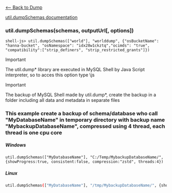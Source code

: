 [<-- Back to Dump](https://github.com/mtemporim/Databases/tree/main/MySQL/MySQL-Shell/Dump)

[util.dumpSchemas documentation](https://dev.mysql.com/doc/mysql-shell/8.0/en/mysql-shell-utilities-dump-instance-schema.html)

### util.dumpSchemas(schemas, outputUrl[, options])  

`
shell-js> util.dumpSchemas(["world"], "worlddump", {"osBucketName": "hanna-bucket", "osNamespace": "idx28w1ckztq","ocimds": "true", "compatibility":["strip_definers", "strip_restricted_grants"]})
`

>[!IMPORTANT]
>
> The util.dump* library are executed in MySQL Shell by Java Script interpreter, so to acces this option type \js 

>[!IMPORTANT]
>
> The backup of MySQL Shell made by util.dump*, create the backup in a folder including all data and metadata in separate files


### This example create a backup of schema/database who call "MyDatabaseName" in temporary directory with backup name "MybackupDatabaseName", compressed using 4 thread, each thread is one cpu core

##### Windows
```
util.dumpSchemas(["MyDatabaseName"], "C:/Temp/MybackupDatabaseName/", {showProgress:true, consistent:false, compression:"zstd", threads:4})
```

##### Linux
```bash
util.dumpSchemas(["MyDatabaseName"], "/tmp/MybackupDatabaseName/", {showProgress:true, consistent:false, compression:"zstd", threads:4})
``` 




